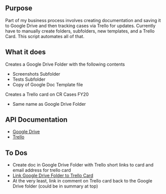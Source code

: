 ## Purpose

Part of my business process involves creating documentation and saving it to Google Drive and then tracking cases via Trello for updates. Currently have to manually create folders, subfolders, new templates, and a Trello Card. This script automates all of that. 

## What it does

Creates a Google Drive Folder with the following contents

* Screenshots Subfolder
* Tests Subfolder
* Copy of Google Doc Template file

Creates a Trello card on CR Cases FY20 

* Same name as Google Drive Folder

## API Documentation

* [Google Drive ](https://developers.google.com/drive/api/v3/about-sdk)
* [Trello](https://developers.trello.com/reference/)

## To Dos

* Create doc in Google Drive Folder with Trello short links to card and email address for trello card
* [Link Google Drive Folder to Trello Card](https://trello.com/power-ups/55a5d916446f517774210006/google-drive)
* At the very least, link in comment on Trello card back to the Google Drive folder (could be in summary at top)
